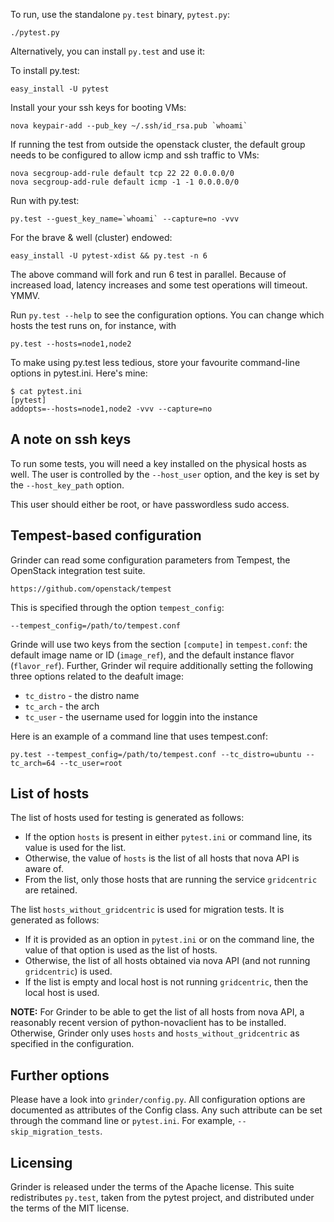 To run, use the standalone `py.test` binary, `pytest.py`:

    ./pytest.py

Alternatively, you can install `py.test` and use it:

To install py.test:

    easy_install -U pytest

Install your your ssh keys for booting VMs:

    nova keypair-add --pub_key ~/.ssh/id_rsa.pub `whoami`

If running the test from outside the openstack cluster, the default
group needs to be configured to allow icmp and ssh traffic to VMs:

    nova secgroup-add-rule default tcp 22 22 0.0.0.0/0
    nova secgroup-add-rule default icmp -1 -1 0.0.0.0/0

Run with py.test:

    py.test --guest_key_name=`whoami` --capture=no -vvv

For the brave & well (cluster) endowed:

    easy_install -U pytest-xdist && py.test -n 6

The above command will fork and run 6 test in parallel. Because of increased
load, latency increases and some test operations will timeout. YMMV.

Run `py.test --help` to see the configuration options. You can change which hosts
the test runs on, for instance, with
    
    py.test --hosts=node1,node2

To make using py.test less tedious, store your favourite command-line options in
pytest.ini. Here's mine:

    $ cat pytest.ini
    [pytest]
    addopts=--hosts=node1,node2 -vvv --capture=no

A note on ssh keys
------------------

To run some tests, you will need a key installed on the physical hosts as well.
The user is controlled by the `--host_user` option, and the key is set by the
`--host_key_path` option.

This user should either be root, or have passwordless sudo access.

Tempest-based configuration
---------------------

Grinder can read some configuration parameters from Tempest, the
OpenStack integration test suite.

    https://github.com/openstack/tempest

This is specified through the option `tempest_config`:

    --tempest_config=/path/to/tempest.conf

Grinde will use two keys from the section `[compute]` in `tempest.conf`: the
default image name or ID (`image_ref`), and the default instance flavor
(`flavor_ref`). Further, Grinder wil require additionally setting the following
three options related to the deafult image:

* `tc_distro` - the distro name
* `tc_arch` - the arch
* `tc_user` - the username used for loggin into the instance

Here is an example of a command line that uses tempest.conf:

    py.test --tempest_config=/path/to/tempest.conf --tc_distro=ubuntu --tc_arch=64 --tc_user=root

List of hosts
-------------

The list of hosts used for testing is generated as follows:
* If the option `hosts` is present in either `pytest.ini` or command line, its
  value is used for the list.
* Otherwise, the value of `hosts` is the list of all hosts that nova API is
  aware of.
* From the list, only those hosts that are running the service `gridcentric`
  are retained.

The list `hosts_without_gridcentric` is used for migration tests. It is
generated as follows:
* If it is provided as an option in `pytest.ini` or on the command line, the
  value of that option is used as the list of hosts.
* Otherwise, the list of all hosts obtained via nova API (and not running
  `gridcentric`) is used.
* If the list is empty and local host is not running `gridcentric`, then the local
  host is used.

**NOTE:** For Grinder to be able to get the list of all hosts from nova
API, a reasonably recent version of python-novaclient has to be installed.
Otherwise, Grinder only uses `hosts` and `hosts_without_gridcentric` as
specified in the configuration.

Further options
--------------

Please have a look into `grinder/config.py`. All configuration options are
documented as attributes of the Config class. Any such attribute can be set
through the command line or `pytest.ini`. For example, `--skip_migration_tests`.

Licensing
--------

Grinder is released under the terms of the Apache license. This suite
redistributes `py.test`, taken from the pytest project, and distributed under
the terms of the MIT license.

